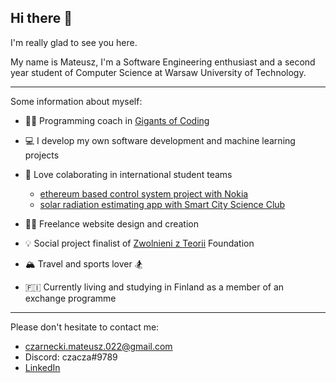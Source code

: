 ## Hi there 👋 
I'm really glad to see you here. 

My name is Mateusz, I'm a Software Engineering enthusiast and a second year student of Computer Science at Warsaw University of Technology. 

---

Some information about myself:

- 👨‍🏫 Programming coach in [Gigants of Coding](https://www.giganciprogramowania.edu.pl/)

- :computer: I develop my own software development and machine learning projects

- 👯 Love colaborating in international student teams
  - [ethereum based control system project with Nokia](https://github.com/dfallow/EthereumProject/wiki)
  - [solar radiation estimating app with Smart City Science Club](https://github.com/czaacza/solar-estimator)
  
- 👨‍💻 Freelance website design and creation

- 💡 Social project finalist of [Zwolnieni z Teorii](https://zwolnienizteorii.pl/) Foundation

- 🏔️ Travel and sports lover 🏂

- 🇫🇮 Currently living and studying in Finland as a member of an exchange programme

--- 

Please don't hesitate to contact me:

- czarnecki.mateusz.022@gmail.com
- Discord: czacza#9789
- [LinkedIn](https://www.linkedin.com/in/mateusz--czarnecki/)

<!--
**czaacza/czaacza** is a ✨ _special_ ✨ repository because its `README.md` (this file) appears on your GitHub profile.

Here are some ideas to get you started:

- 🔭 I’m currently working on ...
- 🌱 I’m currently learning ...
- 👯 I’m looking to collaborate on ...
- 🤔 I’m looking for help with ...
- 💬 Ask me about ...
- 📫 How to reach me: ...
- 😄 Pronouns: ...
- ⚡ Fun fact: ...
-->
